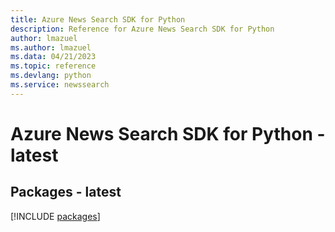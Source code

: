 ```yaml
---
title: Azure News Search SDK for Python
description: Reference for Azure News Search SDK for Python
author: lmazuel
ms.author: lmazuel
ms.data: 04/21/2023
ms.topic: reference
ms.devlang: python
ms.service: newssearch
---
```

# Azure News Search SDK for Python - latest
## Packages - latest
[!INCLUDE [packages](news-search-index.md)]